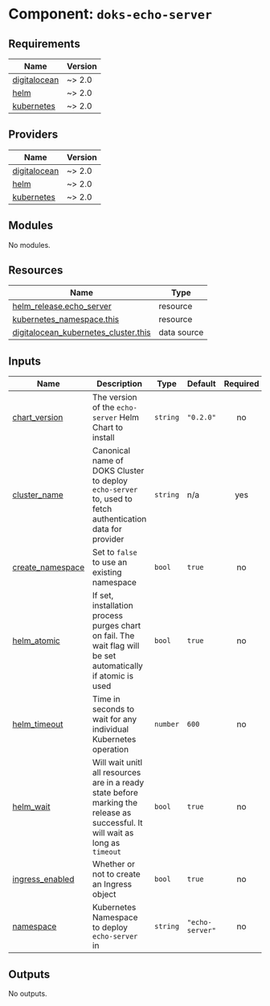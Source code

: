 # Component: `doks-echo-server`

<!-- BEGINNING OF PRE-COMMIT-TERRAFORM DOCS HOOK -->
## Requirements

| Name | Version |
|------|---------|
| <a name="requirement_digitalocean"></a> [digitalocean](#requirement\_digitalocean) | ~> 2.0 |
| <a name="requirement_helm"></a> [helm](#requirement\_helm) | ~> 2.0 |
| <a name="requirement_kubernetes"></a> [kubernetes](#requirement\_kubernetes) | ~> 2.0 |

## Providers

| Name | Version |
|------|---------|
| <a name="provider_digitalocean"></a> [digitalocean](#provider\_digitalocean) | ~> 2.0 |
| <a name="provider_helm"></a> [helm](#provider\_helm) | ~> 2.0 |
| <a name="provider_kubernetes"></a> [kubernetes](#provider\_kubernetes) | ~> 2.0 |

## Modules

No modules.

## Resources

| Name | Type |
|------|------|
| [helm_release.echo_server](https://registry.terraform.io/providers/hashicorp/helm/latest/docs/resources/release) | resource |
| [kubernetes_namespace.this](https://registry.terraform.io/providers/hashicorp/kubernetes/latest/docs/resources/namespace) | resource |
| [digitalocean_kubernetes_cluster.this](https://registry.terraform.io/providers/digitalocean/digitalocean/latest/docs/data-sources/kubernetes_cluster) | data source |

## Inputs

| Name | Description | Type | Default | Required |
|------|-------------|------|---------|:--------:|
| <a name="input_chart_version"></a> [chart\_version](#input\_chart\_version) | The version of the `echo-server` Helm Chart to install | `string` | `"0.2.0"` | no |
| <a name="input_cluster_name"></a> [cluster\_name](#input\_cluster\_name) | Canonical name of DOKS Cluster to deploy `echo-server` to, used to fetch authentication data for provider | `string` | n/a | yes |
| <a name="input_create_namespace"></a> [create\_namespace](#input\_create\_namespace) | Set to `false` to use an existing namespace | `bool` | `true` | no |
| <a name="input_helm_atomic"></a> [helm\_atomic](#input\_helm\_atomic) | If set, installation process purges chart on fail. The wait flag will be set automatically if atomic is used | `bool` | `true` | no |
| <a name="input_helm_timeout"></a> [helm\_timeout](#input\_helm\_timeout) | Time in seconds to wait for any individual Kubernetes operation | `number` | `600` | no |
| <a name="input_helm_wait"></a> [helm\_wait](#input\_helm\_wait) | Will wait unitl all resources are in a ready state before marking the release as successful. It will wait as long as `timeout` | `bool` | `true` | no |
| <a name="input_ingress_enabled"></a> [ingress\_enabled](#input\_ingress\_enabled) | Whether or not to create an Ingress object | `bool` | `true` | no |
| <a name="input_namespace"></a> [namespace](#input\_namespace) | Kubernetes Namespace to deploy `echo-server` in | `string` | `"echo-server"` | no |

## Outputs

No outputs.
<!-- END OF PRE-COMMIT-TERRAFORM DOCS HOOK -->
